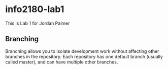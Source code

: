 # info2180-lab1

This is Lab 1 for Jordan Palmer 

## Branching

Branching allows you to isolate development work without affecting other branches in the repository. Each repository has one default branch (usually called master), and can have multiple other branches.
